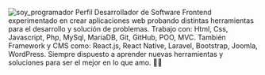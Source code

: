 ![soy_programador](https://media3.giphy.com/media/qgQUggAC3Pfv687qPC/giphy.gif)
Perfil Desarrollador de Software Frontend experimentado en crear aplicaciones web probando distintas herramientas para el desarrollo y solución de problemas. 
Trabajo con: Html, Css, Javascript, Php, MySql, MariaDB, Git, GitHub, POO, MVC. 
También Framework y CMS como: React.js, React Native, Laravel, Bootstrap, Joomla, WordPress.
Siempre dispuesto a aprender nuevas herramientas y soluciones para ser el mejor en lo que amo. 👨‍💻
